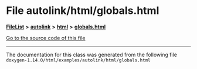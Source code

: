 

# File autolink/html/globals.html



[**FileList**](files.md) **>** [**autolink**](dir_71fc0cb11636697d381669c7153571f0.md) **>** [**html**](dir_1337412a5a91531b95c66120ec85cfc4.md) **>** [**globals.html**](autolink_2html_2globals_8html.md)

[Go to the source code of this file](autolink_2html_2globals_8html_source.md)





































































------------------------------
The documentation for this class was generated from the following file `doxygen-1.14.0/html/examples/autolink/html/globals.html`

